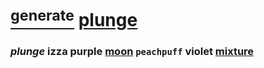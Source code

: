# [<sup>generate</sup>](https://github.com/p9e/plunge/generate) [plunge](https://github.com/p9e/plunge)

### <dfn>plunge</dfn> izza purple [<b>moon</b>](https://github.com/webmural/moon) `peachpuff` violet [mixture](moon.css)
